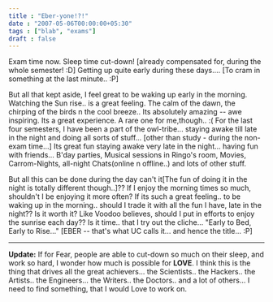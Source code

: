 ```yaml
---
title : "Eber-yone!?!"
date : "2007-05-06T00:00:00+05:30"
tags : ["blab", "exams"]
draft : false
---
```


Exam time now. Sleep time cut-down! [already compensated for,
during the whole semester! :D] Getting up quite early during these
days.... [To cram in something at the last minute.. :P]

But all that kept aside, I feel great to be waking up early in the
morning. Watching the Sun rise.. is a great feeling. The calm of
the dawn, the chirping of the birds n the cool breeze.. Its
absolutely amazing -- awe inspiring. Its a great experience. A
rare one for me,though.. :( For the last four semesters, I have
been a part of the owl-tribe... staying awake till late in the
night and doing all sorts of stuff... [other than study - during
the non-exam time...] Its great fun staying awake very late in the
night... having fun with friends... B'day parties, Musical
sessions in Ringo's room, Movies, Carrom-Nights, all-night
Chats(online n offline..) and lots of other stuff.

But all this can be done during the day can't it[The fun of doing
it in the night is totally different though..]?? If I enjoy the
morning times so much, shouldn't I be enjoying it more often? If
its such a great feeling.. to be waking up in the morning.. should
I trade it with all the fun I have, late in the night?? Is it
worth it? Like Voodoo believes, should I put in efforts to enjoy
the sunrise each day??  Is it time.. that I try out the
cliche... "Early to Bed, Early to Rise..." [EBER -- that's what UC
calls it... and hence the title... :P]

---

**Update:** If for Fear, people are able to
cut-down so much on their sleep, and work so hard, I wonder how
much is possible for **LOVE**. I think this is the thing that drives
all the great achievers... the Scientists.. the Hackers.. the
Artists.. the Engineers... the Writers.. the Doctors.. and a lot
of others...  I need to find something, that I would Love to work
on.
